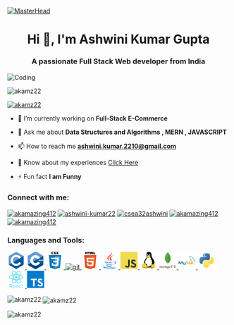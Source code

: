 [![MasterHead](https://www.wingstechsolutions.com/wp-content/uploads/2022/03/full-stack-development.gif)](https://akamz22.io)
<h1 align="center">Hi 👋, I'm Ashwini Kumar Gupta</h1>
<h3 align="center">A passionate Full Stack Web developer from India</h3>
<img align="center" alt="Coding" width="400" src="https://cdn.dribbble.com/users/1162077/screenshots/3848914/media/7ed7d5ca074b48b328150e5a231e8d1f.gif">
<p align="left"> <img src="https://komarev.com/ghpvc/?username=akamz22&label=Profile%20views&color=0e75b6&style=flat" alt="akamz22" /> </p>

<p align="left"> <a href="https://github.com/ryo-ma/github-profile-trophy"><img src="https://github-profile-trophy.vercel.app/?username=akamz22" alt="akamz22" /></a> </p>

- 🔭 I’m currently working on **Full-Stack E-Commerce**

- 💬 Ask me about **Data Structures and Algorithms , MERN , JAVASCRIPT**

- 📫 How to reach me **ashwini.kumar.2210@gmail.com**

- 📄 Know about my experiences [Click Here](https://drive.google.com/file/d/18Bocm62BX-TArkMf03YlhfX5WESSopue/view?usp=share_link)

- ⚡ Fun fact **I am Funny**

<h3 align="left">Connect with me:</h3>
<p align="left">
<a href="https://www.leetcode.com/akamazing412" target="blank"><img align="center" src="https://raw.githubusercontent.com/rahuldkjain/github-profile-readme-generator/master/src/images/icons/Social/leet-code.svg" alt="akamazing412" height="30" width="40" /></a>
<a href="https://linkedin.com/in/ashwini-kumar22" target="blank"><img align="center" src="https://raw.githubusercontent.com/rahuldkjain/github-profile-readme-generator/master/src/images/icons/Social/linked-in-alt.svg" alt="ashwini-kumar22" height="30" width="40" /></a>
<a href="https://www.hackerrank.com/csea32ashwini" target="blank"><img align="center" src="https://raw.githubusercontent.com/rahuldkjain/github-profile-readme-generator/master/src/images/icons/Social/hackerrank.svg" alt="csea32ashwini" height="30" width="40" /></a>
<a href="https://codeforces.com/profile/akamazing412" target="blank"><img align="center" src="https://raw.githubusercontent.com/rahuldkjain/github-profile-readme-generator/master/src/images/icons/Social/codeforces.svg" alt="akamazing412" height="30" width="40" /></a>
<a href="https://auth.geeksforgeeks.org/user/akamazing412" target="blank"><img align="center" src="https://raw.githubusercontent.com/rahuldkjain/github-profile-readme-generator/master/src/images/icons/Social/geeks-for-geeks.svg" alt="akamazing412" height="30" width="40" /></a>
</p>

<h3 align="left">Languages and Tools:</h3>
<p align="left"> <a href="https://www.cprogramming.com/" target="_blank" rel="noreferrer"> <img src="https://raw.githubusercontent.com/devicons/devicon/master/icons/c/c-original.svg" alt="c" width="40" height="40"/> </a> <a href="https://www.w3schools.com/cpp/" target="_blank" rel="noreferrer"> <img src="https://raw.githubusercontent.com/devicons/devicon/master/icons/cplusplus/cplusplus-original.svg" alt="cplusplus" width="40" height="40"/> </a> <a href="https://www.w3schools.com/css/" target="_blank" rel="noreferrer"> <img src="https://raw.githubusercontent.com/devicons/devicon/master/icons/css3/css3-original-wordmark.svg" alt="css3" width="40" height="40"/> </a> <a href="https://git-scm.com/" target="_blank" rel="noreferrer"> <img src="https://www.vectorlogo.zone/logos/git-scm/git-scm-icon.svg" alt="git" width="40" height="40"/> </a> <a href="https://www.w3.org/html/" target="_blank" rel="noreferrer"> <img src="https://raw.githubusercontent.com/devicons/devicon/master/icons/html5/html5-original-wordmark.svg" alt="html5" width="40" height="40"/> </a> <a href="https://www.java.com" target="_blank" rel="noreferrer"> <img src="https://raw.githubusercontent.com/devicons/devicon/master/icons/java/java-original.svg" alt="java" width="40" height="40"/> </a> <a href="https://developer.mozilla.org/en-US/docs/Web/JavaScript" target="_blank" rel="noreferrer"> <img src="https://raw.githubusercontent.com/devicons/devicon/master/icons/javascript/javascript-original.svg" alt="javascript" width="40" height="40"/> </a> <a href="https://www.linux.org/" target="_blank" rel="noreferrer"> <img src="https://raw.githubusercontent.com/devicons/devicon/master/icons/linux/linux-original.svg" alt="linux" width="40" height="40"/> </a> <a href="https://www.mongodb.com/" target="_blank" rel="noreferrer"> <img src="https://raw.githubusercontent.com/devicons/devicon/master/icons/mongodb/mongodb-original-wordmark.svg" alt="mongodb" width="40" height="40"/> </a> <a href="https://www.mysql.com/" target="_blank" rel="noreferrer"> <img src="https://raw.githubusercontent.com/devicons/devicon/master/icons/mysql/mysql-original-wordmark.svg" alt="mysql" width="40" height="40"/> </a> <a href="https://www.python.org" target="_blank" rel="noreferrer"> <img src="https://raw.githubusercontent.com/devicons/devicon/master/icons/python/python-original.svg" alt="python" width="40" height="40"/> </a> <a href="https://reactjs.org/" target="_blank" rel="noreferrer"> <img src="https://raw.githubusercontent.com/devicons/devicon/master/icons/react/react-original-wordmark.svg" alt="react" width="40" height="40"/> </a> <a href="https://www.typescriptlang.org/" target="_blank" rel="noreferrer"> <img src="https://raw.githubusercontent.com/devicons/devicon/master/icons/typescript/typescript-original.svg" alt="typescript" width="40" height="40"/> </a> </p>

<p><img align="left" src="https://github-readme-stats.vercel.app/api/top-langs?username=akamz22&show_icons=true&locale=en&layout=compact" alt="akamz22" /></p>

<p>&nbsp;<img align="center" src="https://github-readme-stats.vercel.app/api?username=akamz22&show_icons=true&locale=en" alt="akamz22" /></p>

<p><img align="center" src="https://github-readme-streak-stats.herokuapp.com/?user=akamz22&" alt="akamz22" /></p>
